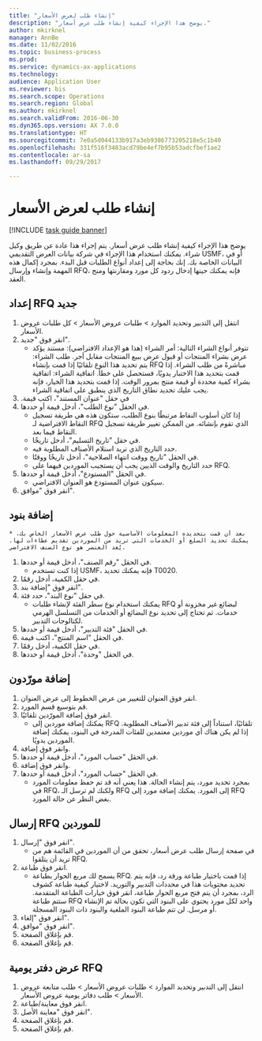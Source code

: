 ```yaml
--- 
title: "إنشاء طلب لعرض الأسعار"
description: "يوضح هذا الإجراء كيفية إنشاء طلب عرض أسعار."
author: mkirknel
manager: AnnBe
ms.date: 11/02/2016
ms.topic: business-process
ms.prod: 
ms.service: dynamics-ax-applications
ms.technology: 
audience: Application User
ms.reviewer: bis
ms.search.scope: Operations
ms.search.region: Global
ms.author: mkirknel
ms.search.validFrom: 2016-06-30
ms.dyn365.ops.version: AX 7.0.0
ms.translationtype: HT
ms.sourcegitcommit: 7e0a5d044133b917a3eb9386773205218e5c1b40
ms.openlocfilehash: 331f516f3483acd79be4ef7b95b53adcfbef1ae2
ms.contentlocale: ar-sa
ms.lasthandoff: 09/29/2017

---
```

# <a name="create-a-request-for-quotation"></a>إنشاء طلب لعرض الأسعار

[!INCLUDE [task guide banner](../../includes/task-guide-banner.md)]

يوضح هذا الإجراء كيفية إنشاء طلب عرض أسعار. يتم إجراء هذا عادة عن طريق وكيل شراء. يمكنك استخدام هذا الإجراء في شركة بيانات العرض التقديمي USMF، أو في البيانات الخاصة بك. إنك بحاجة إلى إعداد أنواع الطلبات قبل البدء. بمجرد إكمال هذه المهمة وإنشاء وإرسال RFQ، فإنه يمكنك حينها إدخال ردود كل مورد ومقارنتها ومنح العقد.


## <a name="prepare-a-new-rfq"></a>إعداد RFQ جديد
1. انتقل إلى التدبير وتحديد الموارد > طلبات عروض الأسعار‬ > كل طلبات عروض الأسعار‬.
2. انقر فوق "جديد".
    * تتوفر أنواع الشراء التالية: أمر الشراء (هذا هو الإعداد الافتراضي): مستند يؤكد عرض بشراء المنتجات أو قبول عرض ببيع المنتجات مقابل أجر. طلب الشراء: يتم تحديد هذا النوع تلقائيًا إذا قمت بإنشاء RFQ مباشرةً من طلب الشراء. إذا قمت بتحديد هذا الاختبار يدويًا، فستحصل على خطأ. اتفاقية الشراء: اتفاقية بشراء كمية محددة أو قيمة منتج بمرور الوقت. إذا قمت بتحديد هذا الخيار، فإنه يجب عليك تحديد نطاق التاريخ الذي ينطبق على اتفاقية الشراء.  
3. في حقل "‏‫عنوان المستند"، اكتب قيمة.
4. في الحقل "نوع الطلب"، أدخل قيمة أو حددها.
    * إذا كان أسلوب النقاط مرتبطًا بنوع الطلب، ستكون هذه هي طريقة تسجيل النقاط الافتراضية لـ RFQ الذي تقوم بإنشائه. من الممكن تغيير طريقة تسجيل النقاط فيما بعد.  
    * في حقل "‏‫تاريخ التسليم‬"، أدخل تاريخًا.  
    * حدد التاريخ الذي تريد استلام الأصناف المطلوبة فيه.  
    * في الحقل "تاريخ ووقت انتهاء الصلاحية"، أدخل تاريخًا ووقتًا.  
    * حدد التاريخ والوقت الذيين يجب أن يستجيب الموردين فيهما على RFQ.  
5. في الحقل "المستودع"، أدخل قيمة أو حددها.
    * سيكون عنوان المستودع هو العنوان الافتراضي.  
6. انقر فوق "موافق".

## <a name="add-lines"></a>إضافة بنود
    * بعد أن قمت بتحديده المعلومات الأساسية حول طلب عرض الأسعار الخاص بك، يمكنك تحديد السلع أو الخدمات التي تريد من الموردين تقديم عطاءات لها. يُعد العنصر هو نوع الصنف الافتراضي.   
1. في الحقل "رقم الصنف"، أدخل قيمة أو حددها.
    * إذا كنت تستخدم USMF، فإنه يمكنك تحديد T0020.  
2. في حقل الكمية، أدخل رقمًا.
3. انقر فوق "إضافة بند".
4. في حقل "نوع البند"، حدد فئة.
    * يمكنك استخدام نوع سطر الفئة لإنشاء طلبات RFQ لبضائع غير مخزونة أو خدمات. ثم تحتاج إلى تحديد نوع البضائع أو الخدمات من التسلسل الهرمي لكتالوجات التدبير.  
5. في الحقل "فئة التدبير"، أدخل قيمة أو حددها.
6. في الحقل "اسم المنتج"، اكتب قيمة.
7. في حقل الكمية، أدخل رقمًا.
8. في الحقل "وحدة"، أدخل قيمة أو حددها.

## <a name="add-vendors"></a>إضافة مورّدون
1. انقر فوق العنوان للتغيير من عرض الخطوط إلى عرض العنوان. 
2. قم بتوسيع قسم المورد.
3. انقر فوق إضافة المورّدين تلقائيًا.
    * يمكنك إضافة موردين إلى RFQ تلقائيًا، استناداً إلى فئة تدبير الأصناف المطلوبة. إذا لم يكن هناك أي موردين معتمدين للفئات المدرجة في البنود، يمكنك إضافة الموردين يدويًا.  
4. وانقر فوق إضافة.
5. في الحقل "حساب المورد"، أدخل قيمة أو حددها.
6. وانقر فوق إضافة.
7. في الحقل "حساب المورد"، أدخل قيمة أو حددها.
    * بمجرد تحديد مورد، يتم إنشاء الحالة. هذا يعني أنه قد تم حفظ معلومات المورد في RFQ، ولكنك لم ترسل الـ RFQ إلى المورد. يمكنك إضافة مورد إلى RFQ بغض النظر عن حالة المورد.  

## <a name="send-the-rfq-to-vendors"></a>إرسال RFQ للموردين
1. انقر فوق "إرسال".
    * في صفحة إرسال طلب عرض أسعار، تحقق من أن الموردين في القائمة هم من تريد أن يتلقوا RFQ.  
2. انقر فوق طباعة.
    * يسمح لك مربع الحوار بطباعة RFQ. إذا قمت باختيار طباعة ورقة رد، فإنه يتم تحديد محتويات هذا في محددات التدبير والتوريد. لاختيار كيفية طباعة كشوف الرد، بمجرد أن يتم فتح مربع الحوار طباعة، انقر فوق خيارات الطباعة المتقدمة. ستتم طباعة RFQ واحد لكل مورد يحتوي على البنود التي تكون بحالة تم الإنشاء أو مرسل. لن تتم طباعة البنود الملغية والبنود ذات البنود المسجلة.   
3. انقر فوق "إلغاء".
4. انقر فوق "موافق".
5. قم بإغلاق الصفحة.
6. قم بإغلاق الصفحة.

## <a name="view-the-rfq-journal"></a>عرض دفتر يومية RFQ
1. انتقل إلى التدبير وتحديد الموارد > طلبات عروض الأسعار > طلب متابعة عروض الأسعار > طلب دفاتر يومية عروض الأسعار.
2. انقر فوق معاينة/طباعة.
3. انقر فوق "معاينة الأصل".
4. قم بإغلاق الصفحة.
5. قم بإغلاق الصفحة.


